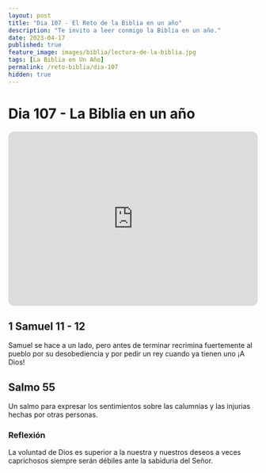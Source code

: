 ```yaml
---
layout: post
title: "Dia 107 - El Reto de la Biblia en un año"
description: "Te invito a leer conmigo la Biblia en un año."
date: 2023-04-17
published: true
feature_image: images/biblia/lectura-de-la-biblia.jpg
tags: [La Biblia en Un Año]
permalink: /reto-biblia/dia-107
hidden: true
---
```


# Dia 107 - La Biblia en un año
<iframe style="border-radius:12px" src="https://open.spotify.com/embed/episode/3gynblh10dTrLZTouZFbqS?utm_source=generator" width="100%" height="352" frameBorder="0" allowfullscreen="" allow="autoplay; clipboard-write; encrypted-media; fullscreen; picture-in-picture" loading="lazy"></iframe>

## 1 Samuel 11 - 12
Samuel se hace a un lado, pero antes de terminar recrimina fuertemente al pueblo por su desobediencia y por pedir un rey cuando ya tienen uno ¡A Dios!

## Salmo 55
Un salmo para expresar los sentimientos sobre las calumnias y las injurias hechas por otras personas.

### Reflexión
La voluntad de Dios es superior a la nuestra y nuestros deseos a veces caprichosos siempre serán débiles ante la sabiduria del Señor.

